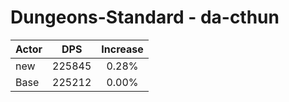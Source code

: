# Dungeons-Standard - da-cthun
| Actor | DPS | Increase |
|---|:---:|:---:|
|new|225845|0.28%|
|Base|225212|0.00%|
